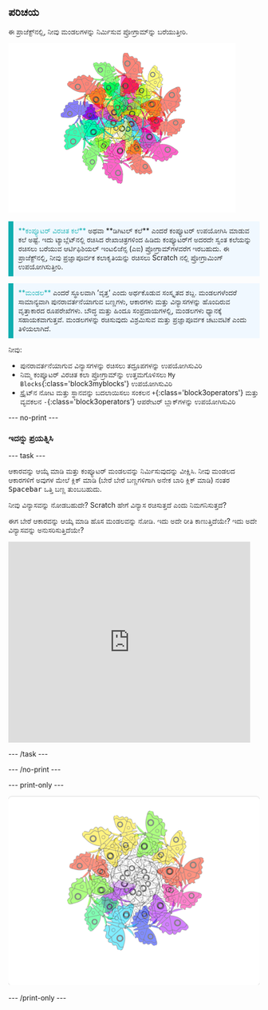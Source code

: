 ## ಪರಿಚಯ

ಈ ಪ್ರಾಜೆಕ್ಟ್‌ನಲ್ಲಿ, ನೀವು ಮಂಡಲಗಳನ್ನು ನಿರ್ಮಿಸುವ ಪ್ರೋಗ್ರಾಮ್‌ನ್ನು ಬರೆಯುತ್ತೀರಿ.

![ಬಣ್ಣಬಣ್ನದ ಚಿಟ್ಟೆ ಮಂಡಲದ ಉದಾಹರಣೆ.](images/mandala.png)

<p style="border-left: solid; border-width:10px; border-color: #0faeb0; background-color: aliceblue; padding: 10px;">
<span style="color: #0faeb0">**ಕಂಪ್ಯೂಟರ್‌ ವಿರಚಿತ ಕಲೆ**</span> ಅಥವಾ **ಡಿಗಿಟಲ್‌ ಕಲೆ** ಎಂದರೆ ಕಂಪ್ಯೂಟರ್‌ ಉಪಯೋಗಿಸಿ ಮಾಡುವ ಕಲೆ ಅಷ್ಟೆ. ಇದು ಟ್ಯಾಬ್ಲೆಟ್‌ನಲ್ಲಿ ರಚಿಸಿದ ರೇಖಾಚಿತ್ರಗಳಿಂದ ಹಿಡಿದು ಕಂಪ್ಯೂಟರ್‌ಗೆ ಅದರದೇ ಸ್ವಂತ ಕಲೆಯನ್ನು ರಚಿಸಲು ಬರೆಯುವ ಆರ್ಟಿಫಿಶಿಯಲ್‌ ಇಂಟಲಿಜೆನ್ಸ (ಎಐ) ಪ್ರೋಗ್ರಾಮ್‌ಗಳವರೆಗ ಇರಬಹುದು. ಈ ಪ್ರಾಜೆಕ್ಟ್‌ನಲ್ಲಿ, ನೀವು ಪ್ರಜ್ಞಾಪೂರ್ವಕ ಕಲಾಕೃತಿಯನ್ನು ರಚಿಸಲು Scratch ನಲ್ಲಿ ಪ್ರೋಗ್ರಾಮಿಂಗ್‌ ಉಪಯೋಗಿಸುತ್ತೀರಿ.
</p>

<p style="border-left: solid; border-width:10px; border-color: #0faeb0; background-color: aliceblue; padding: 10px;">
<span style="color: #0faeb0">**ಮಂಡಲ**</span> ಎಂದರೆ ಸ್ಥೂಲವಾಗಿ ʼವೃತ್ತʼ ಎಂದು ಅರ್ಥಕೊಡುವ ಸಂಸ್ಕೃತದ ಶಬ್ದ. ಮಂಡಲಗಳೆಂದರೆ ಸಾಮಾನ್ಯವಾಗಿ ಪುನರಾವರ್ತನೆಯಾಗುವ ಬಣ್ಣಗಳು, ಆಕಾರಗಳು ಮತ್ತು ವಿನ್ಯಾಸಗಳನ್ನು ಹೊಂದಿರುವ ವೃತ್ತಾಕಾರದ ರೂಪರೇಖೆಗಳು. ಬೌದ್ಧ ಮತ್ತು ಹಿಂದೂ ಸಂಪ್ರದಾಯಗಳಲ್ಲಿ, ಮಂಡಲಗಳು ಧ್ಯಾನಕ್ಕೆ ಸಹಾಯಕವಾಗುತ್ತವೆ. ಮಂಡಲಗಳನ್ನು ರಚಿಸುವುದು ವಿಶ್ರಮಿಸುವ ಮತ್ತು ಪ್ರಜ್ಞಾಪೂರ್ವಕ ಚಟುವಟಿಕೆ ಎಂದು ತಿಳಿಯಲಾಗಿದೆ.
</p>

ನೀವು:
+ ಪುನರಾವರ್ತನೆಯಾಗುವ ವಿನ್ಯಾಸಗಳನ್ನು ರಚಿಸಲು ತದ್ರೂಪಗಳನ್ನು ಉಪಯೋಗಿಸುವಿರಿ
+ ನಿಮ್ಮ ಕಂಪ್ಯೂಟರ್‌ ವಿರಚಿತ ಕಲಾ ಪ್ರೋಗ್ರಾಮ್‌ನ್ನು ಉತ್ತಮಗೊಳಿಸಲು `My Blocks`{:class='block3myblocks'} ಉಪಯೋಗಿಸುವಿರಿ
+ ಸ್ಪ್ರೈಟ್‌ನ ನೋಟ ಮತ್ತು ಸ್ಥಾನವನ್ನು ಬದಲಾಯಿಸಲು ಸಂಕಲನ `+`{:class='block3operators'} ಮತ್ತು ವ್ಯವಕಲನ `-`{:class='block3operators'} ಆಪರೇಟರ್‌ ಬ್ಲಾಕ್‌ಗಳನ್ನು ಉಪಯೋಗಿಸುವಿರಿ

--- no-print ---

### ಇದನ್ನು ಪ್ರಯತ್ನಿಸಿ

--- task ---

<div style="display: flex; flex-wrap: wrap">

<div style="flex-basis: 175px; flex-grow: 1">  
ಆಕಾರವನ್ನು ಆಯ್ಕೆ ಮಾಡಿ ಮತ್ತು ಕಂಪ್ಯೂಟರ್‌ ಮಂಡಲವನ್ನು ನಿರ್ಮಿಸುವುದನ್ನು ವೀಕ್ಷಿಸಿ. ನೀವು ಮಂಡಲದ ಆಕಾರಗಳಿಗೆ ಅವುಗಳ ಮೇಲೆ ಕ್ಲಿಕ್‌ ಮಾಡಿ (ಬೇರೆ ಬೇರೆ ಬಣ್ಣಗಳಿಗಾಗಿ ಅನೇಕ ಬಾರಿ ಕ್ಲಿಕ್‌ ಮಾಡಿ) ನಂತರ <kbd>Spacebar</kbd> ಒತ್ತಿ ಬಣ್ಣ ತುಂಬಬಹುದು.

ನೀವು ವಿನ್ಯಾಸವನ್ನು ನೋಡಬಹುದೇ? Scratch ಹೇಗೆ ವಿನ್ಯಾಸ ರಚಿಸುತ್ತದೆ ಎಂದು ನಿಮಗನಿಸುತ್ತದೆ?

ಈಗ ಬೇರೆ ಆಕಾರವನ್ನು ಆಯ್ಕೆ ಮಾಡಿ ಹೊಸ ಮಂಡಲವನ್ನು ನೋಡಿ. ಇದು ಅದೇ ರೀತಿ ಕಾಣುತ್ತಿದೆಯೇ? ಇದು ಅದೇ ವಿನ್ಯಾಸವನ್ನು ಅನುಸರಿಸುತ್ತಿದೆಯೇ?

</div>

<iframe src="https://scratch.mit.edu/projects/536953224/embed" allowtransparency="true" width="485" height="402" frameborder="0" scrolling="no" allowfullscreen></iframe>
</div>

--- /task ---

--- /no-print ---

--- print-only ---

![ಪೂರ್ಣಗೊಂಡ ಪ್ರಾಜೆಕ್ಟ್](images/showcase_static.png)

--- /print-only ---
